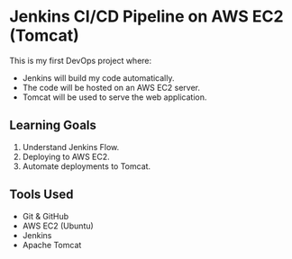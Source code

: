 # Jenkins CI/CD Pipeline on AWS EC2 (Tomcat)

This is my first DevOps project where:
- Jenkins will build my code automatically.
- The code will be hosted on an AWS EC2 server.
- Tomcat will be used to serve the web application.

## Learning Goals
1. Understand Jenkins Flow.
2. Deploying to AWS EC2.
3. Automate deployments to Tomcat.

## Tools Used
- Git & GitHub
- AWS EC2 (Ubuntu)
- Jenkins
- Apache Tomcat
